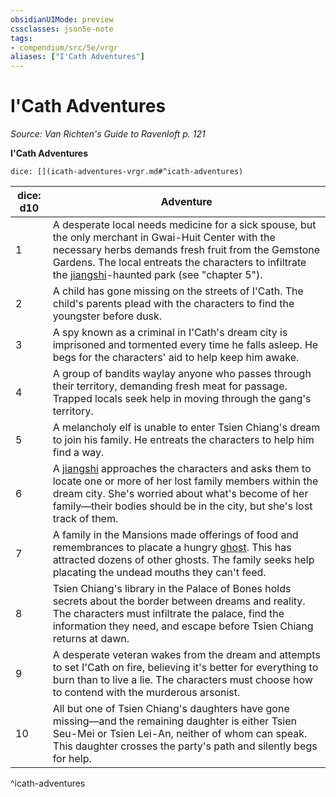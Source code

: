 ```yaml
---
obsidianUIMode: preview
cssclasses: json5e-note
tags:
- compendium/src/5e/vrgr
aliases: ["I'Cath Adventures"]
---
```

# I'Cath Adventures
*Source: Van Richten's Guide to Ravenloft p. 121* 

**I'Cath Adventures**

`dice: [](icath-adventures-vrgr.md#^icath-adventures)`

| dice: d10 | Adventure |
|-----------|-----------|
| 1 | A desperate local needs medicine for a sick spouse, but the only merchant in Gwai-Huit Center with the necessary herbs demands fresh fruit from the Gemstone Gardens. The local entreats the characters to infiltrate the [jiangshi](compendium/bestiary/undead/jiangshi-vrgr.md)-haunted park (see "chapter 5"). |
| 2 | A child has gone missing on the streets of I'Cath. The child's parents plead with the characters to find the youngster before dusk. |
| 3 | A spy known as a criminal in I'Cath's dream city is imprisoned and tormented every time he falls asleep. He begs for the characters' aid to help keep him awake. |
| 4 | A group of bandits waylay anyone who passes through their territory, demanding fresh meat for passage. Trapped locals seek help in moving through the gang's territory. |
| 5 | A melancholy elf is unable to enter Tsien Chiang's dream to join his family. He entreats the characters to help him find a way. |
| 6 | A [jiangshi](compendium/bestiary/undead/jiangshi-vrgr.md) approaches the characters and asks them to locate one or more of her lost family members within the dream city. She's worried about what's become of her family—their bodies should be in the city, but she's lost track of them. |
| 7 | A family in the Mansions made offerings of food and remembrances to placate a hungry [ghost](compendium/bestiary/undead/ghost.md). This has attracted dozens of other ghosts. The family seeks help placating the undead mouths they can't feed. |
| 8 | Tsien Chiang's library in the Palace of Bones holds secrets about the border between dreams and reality. The characters must infiltrate the palace, find the information they need, and escape before Tsien Chiang returns at dawn. |
| 9 | A desperate veteran wakes from the dream and attempts to set I'Cath on fire, believing it's better for everything to burn than to live a lie. The characters must choose how to contend with the murderous arsonist. |
| 10 | All but one of Tsien Chiang's daughters have gone missing—and the remaining daughter is either Tsien Seu-Mei or Tsien Lei-An, neither of whom can speak. This daughter crosses the party's path and silently begs for help. |
^icath-adventures